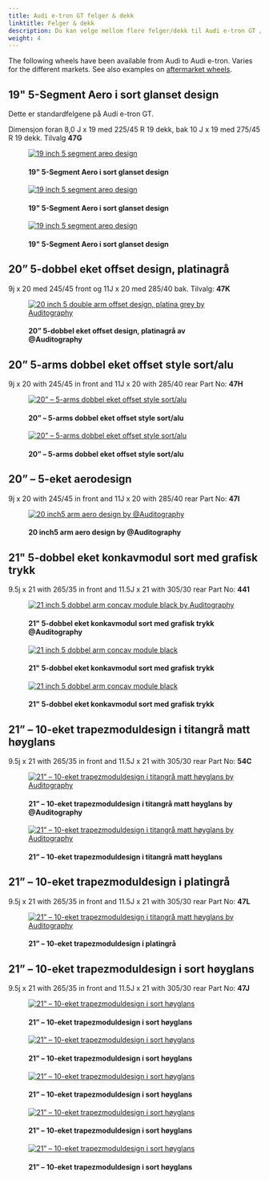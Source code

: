 ```yaml
---
title: Audi e-tron GT felger & dekk
linktitle: Felger & dekk
description: Du kan velge mellom flere felger/dekk til Audi e-tron GT / Audi RS e-tron GT.
weight: 4
---
```

<!-- markdownlint-disable MD033 -->

The following wheels have been available from Audi to Audi e-tron. Varies for the different markets. See also examples on [aftermarket wheels](aftermarket).

## 19" 5-Segment Aero i sort glanset design

Dette er standardfelgene på Audi e-tron GT. 

Dimensjon foran 8,0 J x 19 med 225/45 R 19 dekk, bak 10 J x 19 med 275/45 R 19 dekk. Tilvalg **47G** 

<figure>
    <a href="https://media.electrichasgoneaudi.net/multimedia/models/e-tron-gt/exterior/wheels/wheel_47G_1.jpg">
        <img src="https://media.electrichasgoneaudi.net/multimedia/models/e-tron-gt/exterior/wheels/wheel_47G_1s.jpg" class="img-fluid" alt="19 inch 5 segment areo design" title="19 inch 5 segment areo design">
    </a>
    <figcaption><h4>19" 5-Segment Aero i sort glanset design</h4></figcaption>
</figure>

<figure>
    <a href="https://media.electrichasgoneaudi.net/multimedia/models/e-tron-gt/exterior/wheels/wheel_47G_2.jpg">
        <img src="https://media.electrichasgoneaudi.net/multimedia/models/e-tron-gt/exterior/wheels/wheel_47G_2s.jpg" class="img-fluid" alt="19 inch 5 segment areo design" title="19 inch 5 segment areo design">
    </a>
    <figcaption><h4>19" 5-Segment Aero i sort glanset design</h4></figcaption>
</figure>

<figure>
    <a href="https://media.electrichasgoneaudi.net/multimedia/models/e-tron-gt/exterior/wheels/wheel_47G_3.jpg">
        <img src="https://media.electrichasgoneaudi.net/multimedia/models/e-tron-gt/exterior/wheels/wheel_47G_3s.jpg" class="img-fluid" alt="19 inch 5 segment areo design" title="19 inch 5 segment areo design">
    </a>
    <figcaption><h4>19" 5-Segment Aero i sort glanset design</h4></figcaption>
</figure>

## 20” 5-dobbel eket offset design, platinagrå

9j x 20 med 245/45 front og 11J x 20 med 285/40 bak. Tilvalg: **47K**

<figure>
    <a href="https://media.electrichasgoneaudi.net/multimedia/models/e-tron-gt/exterior/wheels/wheel_47K_1.jpg">
        <img src="https://media.electrichasgoneaudi.net/multimedia/models/e-tron-gt/exterior/wheels/wheel_47K_1s.jpg" class="img-fluid" alt="20 inch 5 double arm offset design, platina grey by Auditography" title="20 inch 5 double arm offset design, platina grey by Auditography">
    </a>
    <figcaption><h4>20” 5-dobbel eket offset design, platinagrå av @Auditography</h4></figcaption>
</figure>

## 20” 5-arms dobbel eket offset style sort/alu

9j x 20 with 245/45 in front and 11J x 20 with 285/40 rear Part No: **47H**

<figure>
    <a href="https://media.electrichasgoneaudi.net/multimedia/models/e-tron-gt/exterior/wheels/wheel_47H_1.jpg">
        <img src="https://media.electrichasgoneaudi.net/multimedia/models/e-tron-gt/exterior/wheels/wheel_47H_1s.jpg" class="img-fluid" alt="20” – 5-arms dobbel eket offset style sort/alu" title="20” – 5-arms dobbel eket offset style sort/alu">
    </a>
    <figcaption><h4>20” – 5-arms dobbel eket offset style sort/alu</h4></figcaption>
</figure>

<figure>
    <a href="https://media.electrichasgoneaudi.net/multimedia/models/e-tron-gt/exterior/wheels/wheel_47H_2.jpg">
        <img src="https://media.electrichasgoneaudi.net/multimedia/models/e-tron-gt/exterior/wheels/wheel_47H_2s.jpg" class="img-fluid" alt="20” – 5-arms dobbel eket offset style sort/alu" title="20” – 5-arms dobbel eket offset style sort/alu">
    </a>
    <figcaption><h4>20” – 5-arms dobbel eket offset style sort/alu</h4></figcaption>
</figure>

## 20” – 5-eket aerodesign

9j x 20 with 245/45 in front and 11J x 20 with 285/40 rear Part No: **47I**

<figure>
    <a href="https://media.electrichasgoneaudi.net/multimedia/models/e-tron-gt/exterior/wheels/wheel_47I_1.jpg">
        <img src="https://media.electrichasgoneaudi.net/multimedia/models/e-tron-gt/exterior/wheels/wheel_47I_1s.jpg" class="img-fluid" alt="20 inch5 arm aero design by @Auditography" title="20 inch5 arm aero design by @Auditography">
    </a>
    <figcaption><h4>20 inch5 arm aero design by @Auditography</h4></figcaption>
</figure>

## 21" 5-dobbel eket konkavmodul sort med grafisk trykk

9.5j x 21 with 265/35 in front and 11.5J x 21 with 305/30 rear Part No: **441**

<figure>
    <a href="https://media.electrichasgoneaudi.net/multimedia/models/e-tron-gt/exterior/wheels/wheel_44I_1.jpg">
        <img src="https://media.electrichasgoneaudi.net/multimedia/models/e-tron-gt/exterior/wheels/wheel_44I_1s.jpg" class="img-fluid" alt="21 inch 5 dobbel arm concav module black by Auditography" title="21 inch 5 dobbel arm concav module black by Auditography">
    </a>
    <figcaption><h4>21" 5-dobbel eket konkavmodul sort med grafisk trykk @Auditography</h4></figcaption>
</figure>

<figure>
    <a href="https://media.electrichasgoneaudi.net/multimedia/models/e-tron-gt/exterior/wheels/wheel_44I_2.jpg">
        <img src="https://media.electrichasgoneaudi.net/multimedia/models/e-tron-gt/exterior/wheels/wheel_44I_2s.jpg" class="img-fluid" alt="21 inch 5 dobbel arm concav module black" title="21 inch 5 dobbel arm concav module black">
    </a>
    <figcaption><h4>21" 5-dobbel eket konkavmodul sort med grafisk trykk</h4></figcaption>
</figure>

<figure>
    <a href="https://media.electrichasgoneaudi.net/multimedia/models/e-tron-gt/exterior/wheels/wheel_44I_3.jpg">
        <img src="https://media.electrichasgoneaudi.net/multimedia/models/e-tron-gt/exterior/wheels/wheel_44I_3s.jpg" class="img-fluid" alt="21 inch 5 dobbel arm concav module black" title="21 inch 5 dobbel arm concav module black">
    </a>
    <figcaption><h4>21" 5-dobbel eket konkavmodul sort med grafisk trykk</h4></figcaption>
</figure>

## 21” – 10-eket trapezmoduldesign i titangrå matt høyglans

9.5j x 21 with 265/35 in front and 11.5J x 21 with 305/30 rear Part No: **54C**

<figure>
    <a href="https://media.electrichasgoneaudi.net/multimedia/models/e-tron-gt/exterior/wheels/wheel_54c_1.jpg">
        <img src="https://media.electrichasgoneaudi.net/multimedia/models/e-tron-gt/exterior/wheels/wheel_54c_1s.jpg" class="img-fluid" alt="21” – 10-eket trapezmoduldesign i titangrå matt høyglans by Auditography" title="21” – 10-eket trapezmoduldesign i titangrå matt høyglans by Auditography">
    </a>
    <figcaption><h4>21” – 10-eket trapezmoduldesign i titangrå matt høyglans by @Auditography</h4></figcaption>
</figure>

<figure>
    <a href="https://media.electrichasgoneaudi.net/multimedia/models/e-tron-gt/exterior/wheels/wheel_54c_2.jpg">
        <img src="https://media.electrichasgoneaudi.net/multimedia/models/e-tron-gt/exterior/wheels/wheel_54c_2s.jpg" class="img-fluid" alt="21” – 10-eket trapezmoduldesign i titangrå matt høyglans by Auditography" title="21” – 10-eket trapezmoduldesign i titangrå matt høyglans by Auditography">
    </a>
    <figcaption><h4>21” – 10-eket trapezmoduldesign i titangrå matt høyglans</h4></figcaption>
</figure>

## 21” – 10-eket trapezmoduldesign i platingrå

9.5j x 21 with 265/35 in front and 11.5J x 21 with 305/30 rear Part No: **47L**

<figure>
    <a href="https://media.electrichasgoneaudi.net/multimedia/models/e-tron-gt/exterior/wheels/wheel_47l_1.jpg">
        <img src="https://media.electrichasgoneaudi.net/multimedia/models/e-tron-gt/exterior/wheels/wheel_47l_1s.jpg" class="img-fluid" alt="21” – 10-eket trapezmoduldesign i titangrå matt høyglans by Auditography" title="21” – 10-eket trapezmoduldesign i titangrå matt høyglans by Auditography">
    </a>
    <figcaption><h4>21” – 10-eket trapezmoduldesign i platingrå</h4></figcaption>
</figure>

## 21” – 10-eket trapezmoduldesign i sort høyglans

9.5j x 21 with 265/35 in front and 11.5J x 21 with 305/30 rear Part No: **47J**

<figure>
    <a href="https://media.electrichasgoneaudi.net/multimedia/models/e-tron-gt/exterior/wheels/wheel_47J_1.jpg">
        <img src="https://media.electrichasgoneaudi.net/multimedia/models/e-tron-gt/exterior/wheels/wheel_47J_1s.jpg" class="img-fluid" alt="21” – 10-eket trapezmoduldesign i sort høyglans" title="21” – 10-eket trapezmoduldesign i sort høyglans">
    </a>
    <figcaption><h4>21” – 10-eket trapezmoduldesign i sort høyglans</h4></figcaption>
</figure>

<figure>
    <a href="https://media.electrichasgoneaudi.net/multimedia/models/e-tron-gt/exterior/wheels/wheel_47J_2.jpg">
        <img src="https://media.electrichasgoneaudi.net/multimedia/models/e-tron-gt/exterior/wheels/wheel_47J_2s.jpg" class="img-fluid" alt="21” – 10-eket trapezmoduldesign i sort høyglans" title="21” – 10-eket trapezmoduldesign i sort høyglans">
    </a>
    <figcaption><h4>21” – 10-eket trapezmoduldesign i sort høyglans</h4></figcaption>
</figure>

<figure>
    <a href="https://media.electrichasgoneaudi.net/multimedia/models/e-tron-gt/exterior/wheels/wheel_47J_3.jpg">
        <img src="https://media.electrichasgoneaudi.net/multimedia/models/e-tron-gt/exterior/wheels/wheel_47J_3s.jpg" class="img-fluid" alt="21” – 10-eket trapezmoduldesign i sort høyglans" title="21” – 10-eket trapezmoduldesign i sort høyglans">
    </a>
    <figcaption><h4>21” – 10-eket trapezmoduldesign i sort høyglans</h4></figcaption>
</figure>

<figure>
    <a href="https://media.electrichasgoneaudi.net/multimedia/models/e-tron-gt/exterior/wheels/wheel_47J_4.jpg">
        <img src="https://media.electrichasgoneaudi.net/multimedia/models/e-tron-gt/exterior/wheels/wheel_47J_4s.jpg" class="img-fluid" alt="21” – 10-eket trapezmoduldesign i sort høyglans" title="21” – 10-eket trapezmoduldesign i sort høyglans">
    </a>
    <figcaption><h4>21” – 10-eket trapezmoduldesign i sort høyglans</h4></figcaption>
</figure>

<figure>
    <a href="https://media.electrichasgoneaudi.net/multimedia/models/e-tron-gt/exterior/wheels/wheel_47J_5.jpg">
        <img src="https://media.electrichasgoneaudi.net/multimedia/models/e-tron-gt/exterior/wheels/wheel_47J_5s.jpg" class="img-fluid" alt="21” – 10-eket trapezmoduldesign i sort høyglans" title="21” – 10-eket trapezmoduldesign i sort høyglans">
    </a>
    <figcaption><h4>21” – 10-eket trapezmoduldesign i sort høyglans</h4></figcaption>
</figure>